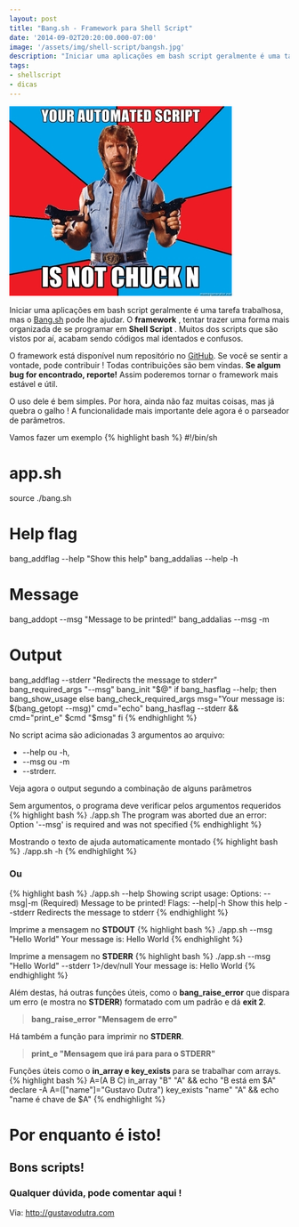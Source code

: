 ```yaml
---
layout: post
title: "Bang.sh - Framework para Shell Script"
date: '2014-09-02T20:20:00.000-07:00'
image: '/assets/img/shell-script/bangsh.jpg'
description: "Iniciar uma aplicações em bash script geralmente é uma tarefa trabalhosa, mas o Bang.sh pode lhe ajudar."
tags:
- shellscript
- dicas
---
```


![Bang.sh - Framework para Shell Script](/assets/img/shell-script/bangsh.jpg "Bang.sh - Framework para Shell Script")

Iniciar uma aplicações em bash script geralmente é uma tarefa trabalhosa, mas o [Bang.sh](https://github.com/bellthoven/bangsh) pode lhe ajudar. O __framework__ , tentar trazer uma forma mais organizada de se programar em __Shell Script__ . Muitos dos scripts que são vistos por aí, acabam sendo códigos mal identados e confusos.

O framework está disponível num repositório no [GitHub](https://github.com/bellthoven/bangsh). Se você se sentir a vontade, pode contribuir ! Todas contribuições são bem vindas. __Se algum bug for encontrado, reporte!__ Assim poderemos tornar o framework mais estável e útil.

O uso dele é bem simples. Por hora, ainda não faz muitas coisas, mas já quebra o galho !
A funcionalidade mais importante dele agora é o parseador de parâmetros.

Vamos fazer um exemplo
{% highlight bash %}
#!/bin/sh
# app.sh
source ./bang.sh
# Help flag
bang_addflag --help "Show this help"
bang_addalias --help -h
# Message
bang_addopt --msg "Message to be printed!"
bang_addalias --msg -m
# Output
bang_addflag --stderr "Redirects the message to stderr"
bang_required_args "--msg"
bang_init "$@"
if bang_hasflag --help; then
 bang_show_usage
else
 bang_check_required_args
 msg="Your message is: $(bang_getopt --msg)"
 cmd="echo"
 bang_hasflag --stderr &amp;&amp; cmd="print_e"
 $cmd "$msg"
fi
{% endhighlight %}

No script acima são adicionadas 3 argumentos ao arquivo: 

+ --help ou -h, 
+ --msg ou -m
+ --strderr.

Veja agora o output segundo a combinação de alguns parâmetros

Sem argumentos, o programa deve verificar pelos argumentos requeridos
{% highlight bash %}
./app.sh
The program was aborted due an error:
Option '--msg' is required and was not specified
{% endhighlight %}

Mostrando o texto de ajuda automaticamente montado
{% highlight bash %}
./app.sh -h
{% endhighlight %}

### Ou
{% highlight bash %}
./app.sh --help
Showing script usage:
Options:
--msg|-m  (Required) Message to be printed!
Flags:
--help|-h Show this help
--stderr Redirects the message to stderr
{% endhighlight %}

Imprime a mensagem no __STDOUT__
{% highlight bash %}
./app.sh --msg "Hello World"
Your message is: Hello World
{% endhighlight %}

Imprime a mensagem no __STDERR__
{% highlight bash %}
./app.sh --msg "Hello World" --stderr 1>/dev/null
Your message is: Hello World
{% endhighlight %}

Além destas, há outras funções úteis, como o __bang_raise_error__ que dispara um erro (e mostra no __STDERR__) formatado com um padrão e dá __exit 2__.

> __bang_raise_error "Mensagem de erro"__

Há também a função para imprimir no __STDERR__.

> __print_e "Mensagem que irá para para o STDERR"__

Funções úteis como o __in_array e key_exists__ para se trabalhar com arrays.
{% highlight bash %}
A=(A B C)
in_array "B" "A" && echo "B está em \$A"
declare -A A=(["name"]="Gustavo Dutra")
key_exists "name" "A" && echo "name é chave de \$A"
{% endhighlight %}

# Por enquanto é isto! 

## Bons scripts! 

### Qualquer dúvida, pode comentar aqui !

Via: <http://gustavodutra.com>

<script async src="https://pagead2.googlesyndication.com/pagead/js/adsbygoogle.js"></script>

<!-- Informat -->
<ins class="adsbygoogle"
 style="display:block"
 data-ad-client="ca-pub-2838251107855362"
 data-ad-slot="2327980059"
 data-ad-format="auto"
 data-full-width-responsive="true"></ins>

<script>
(adsbygoogle = window.adsbygoogle || []).push({});
</script>

